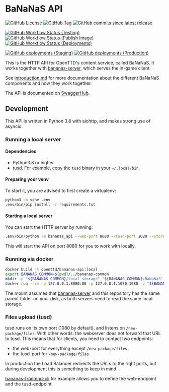 # BaNaNaS API

[![GitHub License](https://img.shields.io/github/license/OpenTTD/bananas-api)](https://github.com/OpenTTD/bananas-api/blob/main/LICENSE)
[![GitHub Tag](https://img.shields.io/github/v/tag/OpenTTD/bananas-api?include_prereleases&label=stable)](https://github.com/OpenTTD/bananas-api/releases)
[![GitHub commits since latest release](https://img.shields.io/github/commits-since/OpenTTD/bananas-api/latest/main)](https://github.com/OpenTTD/bananas-api/commits/main)

[![GitHub Workflow Status (Testing)](https://img.shields.io/github/actions/workflow/status/OpenTTD/bananas-api/testing.yml?branch=main&label=main)](https://github.com/OpenTTD/bananas-api/actions/workflows/testing.yml)
[![GitHub Workflow Status (Publish Image)](https://img.shields.io/github/actions/workflow/status/OpenTTD/bananas-api/publish.yml?label=publish)](https://github.com/OpenTTD/bananas-api/actions/workflows/publish.yml)
[![GitHub Workflow Status (Deployments)](https://img.shields.io/github/actions/workflow/status/OpenTTD/bananas-api/deployment.yml?label=deployment)](https://github.com/OpenTTD/bananas-api/actions/workflows/deployment.yml)

[![GitHub deployments (Staging)](https://img.shields.io/github/deployments/OpenTTD/bananas-api/staging?label=staging)](https://github.com/OpenTTD/bananas-api/deployments)
[![GitHub deployments (Production)](https://img.shields.io/github/deployments/OpenTTD/bananas-api/production?label=production)](https://github.com/OpenTTD/bananas-api/deployments)

This is the HTTP API for OpenTTD's content service, called BaNaNaS.
It works together with [bananas-server](https://github.com/OpenTTD/bananas-server), which serves the in-game client.

See [introduction.md](docs/introduction.md) for more documentation about the different BaNaNaS components and how they work together.

The API is documented on [SwaggerHub](https://app.swaggerhub.com/apis-docs/OpenTTD/OpenTTD-content-api/1.0.0).

## Development

This API is written in Python 3.8 with aiohttp, and makes strong use of asyncio.

### Running a local server

#### Dependencies

- Python3.8 or higher.
- [tusd](https://github.com/tus/tusd). For example, copy the `tusd` binary in your `~/.local/bin`.

#### Preparing your venv

To start it, you are advised to first create a virtualenv:

```bash
python3 -m venv .env
.env/bin/pip install -r requirements.txt
```

#### Starting a local server

You can start the HTTP server by running:

```bash
.env/bin/python -m bananas_api --web-port 8080 --tusd-port 1080 --storage local --index local --user developer --client-file clients-development.yaml
```

This will start the API on port 8080 for you to work with locally.

### Running via docker

```bash
docker build -t openttd/bananas-api:local .
export BANANAS_COMMON=$(pwd)/../bananas-common
mkdir -p "${BANANAS_COMMON}/local_storage" "${BANANAS_COMMON}/BaNaNaS"
docker run --rm -p 127.0.0.1:8080:80 -p 127.0.0.1:1080:1080 -v "${BANANAS_COMMON}/local_storage:/code/local_storage" -v "${BANANAS_COMMON}/BaNaNaS:/code/BaNaNaS" openttd/bananas-api:local
```

The mount assumes that [bananas-server](https://github.com/OpenTTD/bananas-server) and this repository has the same parent folder on your disk, as both servers need to read the same local storage.

### Files upload (tusd)

tusd runs on its own port (1080 by default), and listens on `/new-package/files`.
With other words: the webserver does not forward that URL to tusd.
This means that for clients, you need to contact two endpoints:

- the web-port for everything except `/new-package/files`.
- the tusd-port for `/new-package/files`.

In production the Load Balancer redirects the URLs to the right ports, but during development this is something to keep in mind.

[bananas-frontend-cli](https://github.com/OpenTTD/bananas-frontend-cli) for example allows you to define the web-endpoint and the tusd-endpoint.

